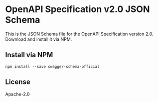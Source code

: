 # OpenAPI Specification v2.0 JSON Schema

This is the JSON Schema file for the OpenAPI Specification version 2.0. Download and install it via NPM.

## Install via NPM

```shell
npm install --save swagger-schema-official
```

## License

Apache-2.0
